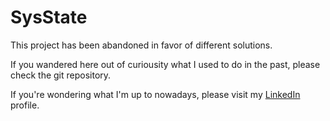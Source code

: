 SysState
========

This project has been abandoned in favor of different solutions.

If you wandered here out of curiousity what I used to do in the past, please check the git repository.

If you're wondering what I'm up to nowadays, please visit my [LinkedIn](https://www.linkedin.com/in/chris-kramer-2a5107a/) profile.
